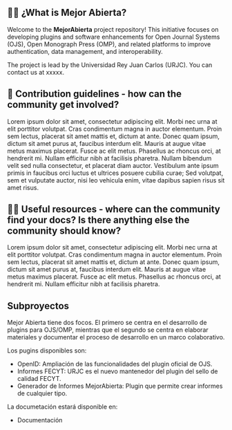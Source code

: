 ## 🙋‍♀️ ¿What is Mejor Abierta? 

Welcome to the **MejorAbierta** project repository! 
This initiative focuses on developing plugins and software enhancements for Open Journal Systems (OJS), Open Monograph Press (OMP), and related platforms to improve authentication, data management, and interoperability.

The project is lead by the Universidad Rey Juan Carlos (URJC). You can contact us at xxxxx.

## 🌈 Contribution guidelines - how can the community get involved?

Lorem ipsum dolor sit amet, consectetur adipiscing elit. Morbi nec urna at elit porttitor volutpat. Cras condimentum magna in auctor elementum. Proin sem lectus, placerat sit amet mattis et, dictum at ante. Donec quam ipsum, dictum sit amet purus at, faucibus interdum elit. Mauris at augue vitae metus maximus placerat. Fusce ac elit metus. Phasellus ac rhoncus orci, at hendrerit mi. Nullam efficitur nibh at facilisis pharetra. Nullam bibendum velit sed nulla consectetur, et placerat diam auctor. Vestibulum ante ipsum primis in faucibus orci luctus et ultrices posuere cubilia curae; Sed volutpat, sem et vulputate auctor, nisi leo vehicula enim, vitae dapibus sapien risus sit amet risus. 

## 👩‍💻 Useful resources - where can the community find your docs? Is there anything else the community should know?

Lorem ipsum dolor sit amet, consectetur adipiscing elit. Morbi nec urna at elit porttitor volutpat. Cras condimentum magna in auctor elementum. Proin sem lectus, placerat sit amet mattis et, dictum at ante. Donec quam ipsum, dictum sit amet purus at, faucibus interdum elit. Mauris at augue vitae metus maximus placerat. Fusce ac elit metus. Phasellus ac rhoncus orci, at hendrerit mi. Nullam efficitur nibh at facilisis pharetra. 

## Subproyectos

Mejor Abierta tiene dos focos. El primero se centra en el desarrollo de plugins para OJS/OMP, mientras que el segundo se centra en elaborar materiales y documentar el proceso de desarrollo en un marco colaborativo.

Los pugins disponibles son:
- OpenID: Ampliación de las funcionalidades del plugin oficial de OJS.
- Informes FECYT: URJC es el nuevo mantenedor del plugin del sello de calidad FECYT.
- Generador de Informes MejorAbierta: Plugin que permite crear informes de cualquier tipo.

La documetación estará disponible en:
- Documentación
